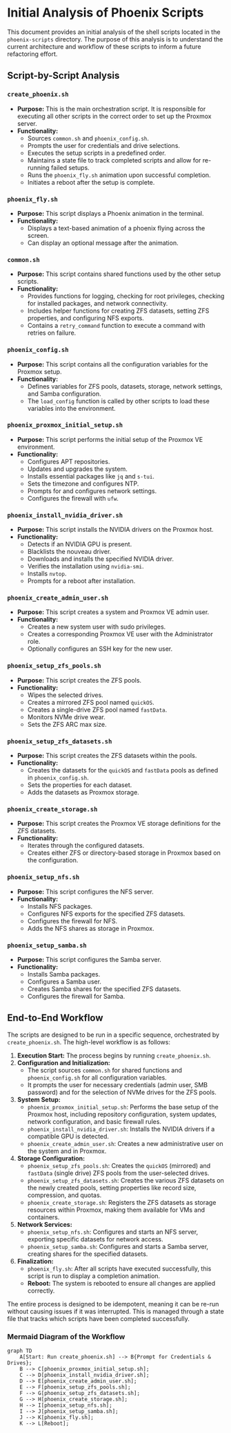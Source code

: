 # Initial Analysis of Phoenix Scripts

This document provides an initial analysis of the shell scripts located in the `phoenix-scripts` directory. The purpose of this analysis is to understand the current architecture and workflow of these scripts to inform a future refactoring effort.

## Script-by-Script Analysis

### `create_phoenix.sh`

*   **Purpose:** This is the main orchestration script. It is responsible for executing all other scripts in the correct order to set up the Proxmox server.
*   **Functionality:**
    *   Sources `common.sh` and `phoenix_config.sh`.
    *   Prompts the user for credentials and drive selections.
    *   Executes the setup scripts in a predefined order.
    *   Maintains a state file to track completed scripts and allow for re-running failed setups.
    *   Runs the `phoenix_fly.sh` animation upon successful completion.
    *   Initiates a reboot after the setup is complete.

### `phoenix_fly.sh`

*   **Purpose:** This script displays a Phoenix animation in the terminal.
*   **Functionality:**
    *   Displays a text-based animation of a phoenix flying across the screen.
    *   Can display an optional message after the animation.

### `common.sh`

*   **Purpose:** This script contains shared functions used by the other setup scripts.
*   **Functionality:**
    *   Provides functions for logging, checking for root privileges, checking for installed packages, and network connectivity.
    *   Includes helper functions for creating ZFS datasets, setting ZFS properties, and configuring NFS exports.
    *   Contains a `retry_command` function to execute a command with retries on failure.

### `phoenix_config.sh`

*   **Purpose:** This script contains all the configuration variables for the Proxmox setup.
*   **Functionality:**
    *   Defines variables for ZFS pools, datasets, storage, network settings, and Samba configuration.
    *   The `load_config` function is called by other scripts to load these variables into the environment.

### `phoenix_proxmox_initial_setup.sh`

*   **Purpose:** This script performs the initial setup of the Proxmox VE environment.
*   **Functionality:**
    *   Configures APT repositories.
    *   Updates and upgrades the system.
    *   Installs essential packages like `jq` and `s-tui`.
    *   Sets the timezone and configures NTP.
    *   Prompts for and configures network settings.
    *   Configures the firewall with `ufw`.

### `phoenix_install_nvidia_driver.sh`

*   **Purpose:** This script installs the NVIDIA drivers on the Proxmox host.
*   **Functionality:**
    *   Detects if an NVIDIA GPU is present.
    *   Blacklists the nouveau driver.
    *   Downloads and installs the specified NVIDIA driver.
    *   Verifies the installation using `nvidia-smi`.
    *   Installs `nvtop`.
    *   Prompts for a reboot after installation.

### `phoenix_create_admin_user.sh`

*   **Purpose:** This script creates a system and Proxmox VE admin user.
*   **Functionality:**
    *   Creates a new system user with sudo privileges.
    *   Creates a corresponding Proxmox VE user with the Administrator role.
    *   Optionally configures an SSH key for the new user.

### `phoenix_setup_zfs_pools.sh`

*   **Purpose:** This script creates the ZFS pools.
*   **Functionality:**
    *   Wipes the selected drives.
    *   Creates a mirrored ZFS pool named `quickOS`.
    *   Creates a single-drive ZFS pool named `fastData`.
    *   Monitors NVMe drive wear.
    *   Sets the ZFS ARC max size.

### `phoenix_setup_zfs_datasets.sh`

*   **Purpose:** This script creates the ZFS datasets within the pools.
*   **Functionality:**
    *   Creates the datasets for the `quickOS` and `fastData` pools as defined in `phoenix_config.sh`.
    *   Sets the properties for each dataset.
    *   Adds the datasets as Proxmox storage.

### `phoenix_create_storage.sh`

*   **Purpose:** This script creates the Proxmox VE storage definitions for the ZFS datasets.
*   **Functionality:**
    *   Iterates through the configured datasets.
    *   Creates either ZFS or directory-based storage in Proxmox based on the configuration.

### `phoenix_setup_nfs.sh`

*   **Purpose:** This script configures the NFS server.
*   **Functionality:**
    *   Installs NFS packages.
    *   Configures NFS exports for the specified ZFS datasets.
    *   Configures the firewall for NFS.
    *   Adds the NFS shares as storage in Proxmox.

### `phoenix_setup_samba.sh`

*   **Purpose:** This script configures the Samba server.
*   **Functionality:**
    *   Installs Samba packages.
    *   Configures a Samba user.
    *   Creates Samba shares for the specified ZFS datasets.
    *   Configures the firewall for Samba.

## End-to-End Workflow

The scripts are designed to be run in a specific sequence, orchestrated by `create_phoenix.sh`. The high-level workflow is as follows:

1.  **Execution Start:** The process begins by running `create_phoenix.sh`.
2.  **Configuration and Initialization:**
    *   The script sources `common.sh` for shared functions and `phoenix_config.sh` for all configuration variables.
    *   It prompts the user for necessary credentials (admin user, SMB password) and for the selection of NVMe drives for the ZFS pools.
3.  **System Setup:**
    *   `phoenix_proxmox_initial_setup.sh`: Performs the base setup of the Proxmox host, including repository configuration, system updates, network configuration, and basic firewall rules.
    *   `phoenix_install_nvidia_driver.sh`: Installs the NVIDIA drivers if a compatible GPU is detected.
    *   `phoenix_create_admin_user.sh`: Creates a new administrative user on the system and in Proxmox.
4.  **Storage Configuration:**
    *   `phoenix_setup_zfs_pools.sh`: Creates the `quickOS` (mirrored) and `fastData` (single drive) ZFS pools from the user-selected drives.
    *   `phoenix_setup_zfs_datasets.sh`: Creates the various ZFS datasets on the newly created pools, setting properties like record size, compression, and quotas.
    *   `phoenix_create_storage.sh`: Registers the ZFS datasets as storage resources within Proxmox, making them available for VMs and containers.
5.  **Network Services:**
    *   `phoenix_setup_nfs.sh`: Configures and starts an NFS server, exporting specific datasets for network access.
    *   `phoenix_setup_samba.sh`: Configures and starts a Samba server, creating shares for the specified datasets.
6.  **Finalization:**
    *   `phoenix_fly.sh`: After all scripts have executed successfully, this script is run to display a completion animation.
    *   **Reboot:** The system is rebooted to ensure all changes are applied correctly.

The entire process is designed to be idempotent, meaning it can be re-run without causing issues if it was interrupted. This is managed through a state file that tracks which scripts have been completed successfully.

### Mermaid Diagram of the Workflow

```mermaid
graph TD
    A[Start: Run create_phoenix.sh] --> B{Prompt for Credentials & Drives};
    B --> C[phoenix_proxmox_initial_setup.sh];
    C --> D[phoenix_install_nvidia_driver.sh];
    D --> E[phoenix_create_admin_user.sh];
    E --> F[phoenix_setup_zfs_pools.sh];
    F --> G[phoenix_setup_zfs_datasets.sh];
    G --> H[phoenix_create_storage.sh];
    H --> I[phoenix_setup_nfs.sh];
    I --> J[phoenix_setup_samba.sh];
    J --> K[phoenix_fly.sh];
    K --> L[Reboot];